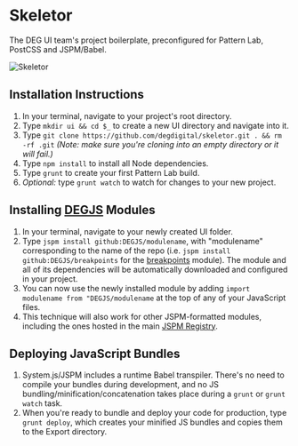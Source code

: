 # Skeletor
The DEG UI team's project boilerplate, preconfigured for Pattern Lab, PostCSS and JSPM/Babel.

![Skeletor](https://scontent.cdninstagram.com/hphotos-xaf1/t51.2885-15/s320x320/e15/11378223_919327878090231_1165808606_n.jpg "Skeletor")

## Installation Instructions
1. In your terminal, navigate to your project's root directory.
2. Type `mkdir ui && cd $_` to create a new UI directory and navigate into it.
3. Type `git clone https://github.com/degdigital/skeletor.git . && rm -rf .git` *(Note: make sure you're cloning into an empty directory or it will fail.)*
3. Type `npm install` to install all Node dependencies.
4. Type `grunt` to create your first Pattern Lab build.
5. *Optional:* type `grunt watch` to watch for changes to your new project.

## Installing [DEGJS](http://github.com/DEGJS) Modules
1. In your terminal, navigate to your newly created UI folder.
2. Type `jspm install github:DEGJS/modulename`, with "modulename" corresponding to the name of the repo (i.e. `jspm install github:DEGJS/breakpoints` for the [breakpoints](http://github.com/DEGJS/breakpoints) module). The module and all of its dependencies will be automatically downloaded and configured in your project.
3. You can now use the newly installed module by adding `import modulename from "DEGJS/modulename` at the top of any of your JavaScript files.
4. This technique will also work for other JSPM-formatted modules, including the ones hosted in the main [JSPM Registry](http://kasperlewau.github.io/registry/#/).

## Deploying JavaScript Bundles
1. System.js/JSPM includes a runtime Babel transpiler. There's no need to compile your bundles during development, and no JS bundling/minification/concatenation takes place during a `grunt` or `grunt watch` task.
2. When you're ready to bundle and deploy your code for production, type `grunt deploy`, which creates your minified JS bundles and copies them to the Export directory.
